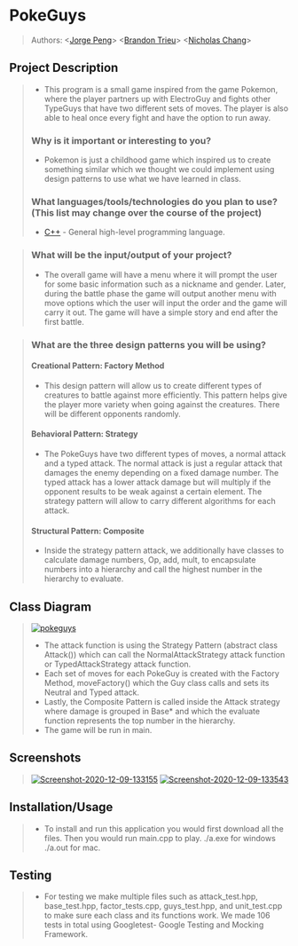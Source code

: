 # PokeGuys
 > Authors: \<[Jorge Peng](https://github.com/Shynih)\>
            \<[Brandon Trieu](https://github.com/btrieu)\>
            \<[Nicholas Chang](https://github.com/nickthechang)\>
 
## Project Description
 >   * This program is a small game inspired from the game Pokemon, where the player partners up with ElectroGuy and fights other TypeGuys that have two different sets of moves. The player is also able to heal once every fight and have the option to run away.
 > ### Why is it important or interesting to you?
 >   * Pokemon is just a childhood game which inspired us to create something similar which we thought we could implement using design patterns to use what we have learned in class.
 > ### What languages/tools/technologies do you plan to use? (This list may change over the course of the project)
 >   * [C++](https://en.cppreference.com/w/) - General high-level programming language.
 
 > ### What will be the input/output of your project?
 >   * The overall game will have a menu where it will prompt the user for some basic information such as a nickname and gender. Later, during the battle phase the game will output another menu with move options which the user will input the order and the game will carry it out. The game will have a simple story and end after the first battle.
 
 > ### What are the three design patterns you will be using?
 >   #### Creational Pattern: Factory Method
 >	* This design pattern will allow us to create different types of creatures to battle against more efficiently. This pattern helps give the player more variety when going against the creatures. There will be different opponents randomly.
 >   #### Behavioral Pattern: Strategy
 >	* The PokeGuys have two different types of moves, a normal attack and a typed attack. The normal attack is just a regular attack that damages the enemy depending on a fixed damage number. The typed attack has a lower attack damage but will multiply if the opponent results to be weak against a certain element. The strategy pattern will allow to carry different algorithms for each attack.
 >   #### Structural Pattern: Composite
 >	* Inside the strategy pattern attack, we additionally have classes to calculate damage numbers, Op, add, mult, to encapsulate numbers into a hierarchy and call the highest number in the hierarchy to evaluate.

## Class Diagram
 > <a href="https://imgbb.com/"><img src="https://i.imgur.com/r6pMfWM.png" alt="pokeguys" border="0" /></a>
 > * The attack function is using the Strategy Pattern (abstract class Attack()) which can call the NormalAttackStrategy attack function or TypedAttackStrategy attack function.
 > * Each set of moves for each PokeGuy is created with the Factory Method, moveFactory() which the Guy class calls and sets its Neutral and Typed attack.
 > * Lastly, the Composite Pattern is called inside the Attack strategy where damage is grouped in Base* and which the evaluate function represents the top number in the hierarchy.
 > * The game will be run in main.
 
 ## Screenshots
 > <a href="https://ibb.co/NVjnCBf"><img src="https://i.ibb.co/w0Wrgm8/Screenshot-2020-12-09-133155.png" alt="Screenshot-2020-12-09-133155" border="0"></a>
 > <a href="https://ibb.co/Y2NnQ2B"><img src="https://i.ibb.co/MngwSnk/Screenshot-2020-12-09-133543.png" alt="Screenshot-2020-12-09-133543" border="0"></a>
 
 ## Installation/Usage
 >	* To install and run this application you would first download all the files. Then you would run main.cpp to play. ./a.exe for windows ./a.out for mac.
 ## Testing
 >	* For testing we make multiple files such as attack_test.hpp, base_test.hpp, factor_tests.cpp, guys_test.hpp, and unit_test.cpp to make sure each class and its functions work. We made 106 tests in total using Googletest- Google Testing and Mocking Framework.
 
 
